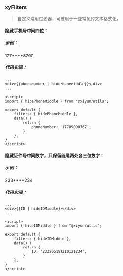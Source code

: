 
### xyFilters 

<blockquote class="green-tip">
  <p>自定义常用过滤器，可被用于一些常见的文本格式化。</p>
</blockquote>

#### 隐藏手机号中间四位：

##### 示例：
<div>177****8767</div>

##### 代码实现：
```vue
...
<div>{{phoneNumber | hidePhoneMiddle}}</div>
...

<script>
import { hidePhoneMiddle } from "@xiyun/utils";

export default {
    filters: { hidePhoneMiddle },
    data() {
        return {
            phoneNumber: '17789098767',
        }
    },
}
</script>
```
#### 隐藏证件号中间数字，只保留首尾两处各三位数字：

##### 示例：
<div>233****234</div>

##### 代码实现：
```vue
...
<div>{{ID | hideIDMiddle}}</div>
...  

<script>
import { hideIDMiddle } from "@xiyun/utils";

export default {
    filters: { hideIDMiddle },
    data() {
        return {
            ID: '233205199210121234',
        }
    },
}
</script>
```